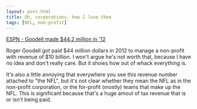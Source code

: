 ```yaml
---
layout: post.html
title: Oh, corporations, how I love thee
tags: [NFL, non-profit]
---
```


[ESPN - Goodell made $44.2 million in '12](http://espn.go.com/nfl/story/_/id/10457530/roger-goodell-nfl-commissioner-made-442-million-2012)

Roger Goodell got paid $44 million dollars in 2012 to manage a non-profit with revenue of $10 billion. I won't argue he's not worth that, because I have no idea and don't really care. But it shows how out of whack everything is. 

It's also a little annoying that everywhere you see this revenue number attached to "the NFL", but it's not clear whether they mean the NFL as in the non-profit corporation, or the for-profit (mostly) teams that make up the NFL. This is significant because that's a huge amout of tax revenue that is or isn't being paid.
